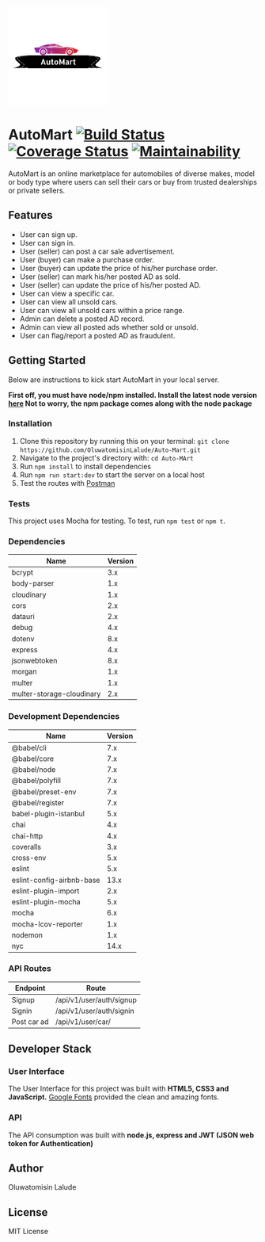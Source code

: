 ![AutoMart Logo](/ui/images/autoMart-logo.png)


# AutoMart [![Build Status](https://travis-ci.org/OluwatomisinLalude/Auto-Mart.svg?branch=develop)](https://travis-ci.org/OluwatomisinLalude/Auto-Mart) [![Coverage Status](https://coveralls.io/repos/github/OluwatomisinLalude/Auto-Mart/badge.svg)](https://coveralls.io/github/OluwatomisinLalude/Auto-Mart) [![Maintainability](https://api.codeclimate.com/v1/badges/a99a88d28ad37a79dbf6/maintainability)](https://codeclimate.com/github/OluwatomisinLalude/Auto-Mart/maintainability)

AutoMart is an online marketplace for automobiles of diverse makes, model or body type where users can sell their cars or buy from trusted dealerships or private sellers. 

## Features

 - User can sign up.
 - User can sign in.
 - User (seller) can post a car sale advertisement.
 - User (buyer) can make a purchase order.  
 - User (buyer) can update the price of his/her purchase order.  
 - User (seller) can mark his/her posted AD as sold.  
 - User (seller) can update the price of his/her posted AD.  
 - User can view a specific car.  
 - User can view all unsold cars.  
 - User can view all unsold cars within a price range.  
 - Admin can delete a posted AD record.  
 - Admin can view all posted ads whether sold or unsold. 
 - User can ​flag/report​ a posted AD as fraudulent.  
 
 ## Getting Started
 
 Below are instructions to kick start AutoMart in your local server.
 
 **First off, you must have node/npm installed. Install the latest node version [here](https://nodejs.org/en/download/) Not to worry, the npm package comes along with the node package**
 
 ### Installation
 
 1. Clone this repository by running this on your terminal: `git clone https://github.com/OluwatomisinLalude/Auto-Mart.git`
 2. Navigate to the project's directory with: `cd Auto-MArt`
 3. Run `npm install` to install dependencies
 4. Run  `npm run start:dev` to start the server on a local host
 5. Test the routes with [Postman](https://www.getpostman.com/)
 
 ### Tests
 
 This project uses Mocha for testing. To test, run `npm test` or `npm t`.
 
 ### Dependencies

| Name | Version |
| ----------- | ----------- |
| bcrypt | 3.x |
| body-parser | 1.x |
| cloudinary | 1.x |
| cors | 2.x |
| datauri | 2.x |
| debug | 4.x |
| dotenv | 8.x |
| express | 4.x |
| jsonwebtoken | 8.x |
| morgan | 1.x |
| multer | 1.x |
| multer-storage-cloudinary | 2.x |

### Development Dependencies

| Name | Version |
| ----------- | ----------- |
| @babel/cli | 7.x |
| @babel/core | 7.x |
| @babel/node | 7.x |
| @babel/polyfill | 7.x |
| @babel/preset-env | 7.x |
| @babel/register | 7.x |
| babel-plugin-istanbul | 5.x |
| chai | 4.x |
| chai-http | 4.x |
| coveralls | 3.x |
| cross-env | 5.x |
| eslint | 5.x |
| eslint-config-airbnb-base | 13.x |
| eslint-plugin-import | 2.x |
| eslint-plugin-mocha | 5.x |
| mocha | 6.x |
| mocha-lcov-reporter | 1.x |
| nodemon | 1.x |
| nyc | 14.x |

### API Routes

| Endpoint | Route |
| ----------- | ----------- |
| Signup | /api/v1/user/auth/signup |
| Signin | /api/v1/user/auth/signin |
| Post car ad | /api/v1/user/car/ |

## Developer Stack

### User Interface

The User Interface for this project was built with **HTML5, CSS3 and JavaScript.** [Google Fonts](https://fonts.google.com/) provided the clean and amazing fonts.

### API

The API consumption was built with **node.js, express and JWT (JSON web token for Authentication)**

## Author

Oluwatomisin Lalude

## License

MIT License
